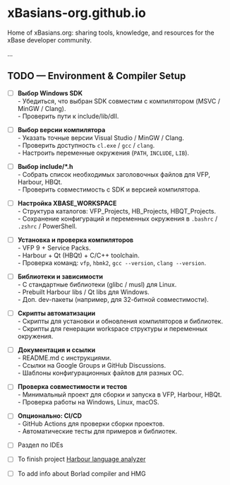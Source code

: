 # xBasians-org.github.io
Home of xBasians.org: sharing tools, knowledge, and resources for the xBase developer community.

...

## TODO — Environment & Compiler Setup

- [ ] **Выбор Windows SDK**  
      - Убедиться, что выбран SDK совместим с компилятором (MSVC / MinGW / Clang).  
      - Проверить пути к include/lib/dll.  

- [ ] **Выбор версии компилятора**  
      - Указать точные версии Visual Studio / MinGW / Clang.  
      - Проверить доступность `cl.exe` / `gcc` / `clang`.  
      - Настроить переменные окружения (`PATH`, `INCLUDE`, `LIB`).  

- [ ] **Выбор include/*.h**  
      - Собрать список необходимых заголовочных файлов для VFP, Harbour, HBQt.  
      - Проверить совместимость с SDK и версией компилятора.  

- [ ] **Настройка XBASE_WORKSPACE**  
      - Структура каталогов: VFP_Projects, HB_Projects, HBQT_Projects.  
      - Сохранение конфигураций и переменных окружения в `.bashrc` / `.zshrc` / PowerShell.  

- [ ] **Установка и проверка компиляторов**  
      - VFP 9 + Service Packs.  
      - Harbour + Qt (HBQt) + C/C++ toolchain.  
      - Проверка команд: `vfp`, `hbmk2`, `gcc --version`, `clang --version`.  

- [ ] **Библиотеки и зависимости**  
      - C стандартные библиотеки (glibc / musl) для Linux.  
      - Prebuilt Harbour libs / Qt libs для Windows.  
      - Доп. dev-пакеты (например, для 32-битной совместимости).  

- [ ] **Скрипты автоматизации**  
      - Скрипты для установки и обновления компиляторов и библиотек.  
      - Скрипты для генерации workspace структуры и переменных окружения.  

- [ ] **Документация и ссылки**  
      - README.md с инструкциями.  
      - Ссылки на Google Groups и GitHub Discussions.  
      - Шаблоны конфигурационных файлов для разных ОС.  

- [ ] **Проверка совместимости и тестов**  
      - Минимальный проект для сборки и запуска в VFP, Harbour, HBQt.  
      - Проверка работы на Windows, Linux, macOS.  

- [ ] **Опционально: CI/CD**  
      - GitHub Actions для проверки сборки проектов.  
      - Автоматические тесты для примеров и библиотек.  

- [ ] Раздел по IDEs 

- [ ] To finish project [Harbour language analyzer](https://sourceforge.net/projects/harbour-language-analyzer/)

- [ ] To add info about Borlad compiler and HMG
